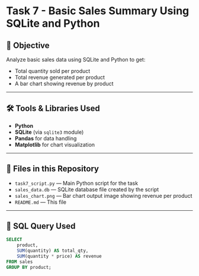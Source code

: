 # Task 7 - Basic Sales Summary Using SQLite and Python

## 🧠 Objective
Analyze basic sales data using SQLite and Python to get:
- Total quantity sold per product
- Total revenue generated per product
- A bar chart showing revenue by product

---

## 🛠️ Tools & Libraries Used
- **Python**
- **SQLite** (via `sqlite3` module)
- **Pandas** for data handling
- **Matplotlib** for chart visualization

---

## 📂 Files in this Repository
- `task7_script.py` — Main Python script for the task
- `sales_data.db` — SQLite database file created by the script
- `sales_chart.png` — Bar chart output image showing revenue per product
- `README.md` — This file

---

## 📝 SQL Query Used
```sql
SELECT 
    product, 
    SUM(quantity) AS total_qty, 
    SUM(quantity * price) AS revenue 
FROM sales 
GROUP BY product;
